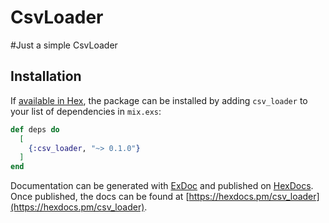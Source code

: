 # CsvLoader

#Just a simple CsvLoader

## Installation

If [available in Hex](https://hex.pm/docs/publish), the package can be installed
by adding `csv_loader` to your list of dependencies in `mix.exs`:

```elixir
def deps do
  [
    {:csv_loader, "~> 0.1.0"}
  ]
end
```

Documentation can be generated with [ExDoc](https://github.com/elixir-lang/ex_doc)
and published on [HexDocs](https://hexdocs.pm). Once published, the docs can
be found at [https://hexdocs.pm/csv_loader](https://hexdocs.pm/csv_loader).

